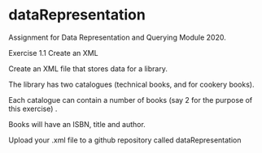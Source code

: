# dataRepresentation

Assignment for Data Representation and Querying Module 2020. 



Exercise 1.1 Create an XML

Create an XML file that stores data for a library. 

The library has two catalogues (technical books, and for cookery books).

Each catalogue can contain a number of books (say 2 for the purpose of this exercise) . 

Books will have an ISBN, title and author.

Upload your .xml file to a github repository called dataRepresentation